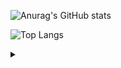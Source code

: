 ![Anurag's GitHub stats](https://github-readme-stats.vercel.app/api?username=darko5r&theme=dark&show_icons=true)

![Top Langs](https://github-readme-stats.vercel.app/api/top-langs/?username=darko5r&layout=compact&theme=dark)

<details>
  <summary>
    
  </summary>
  <div class="content">
    Your collapsed content goes here...
  </div>

  <script>
    var coll = document.getElementsByClassName("collapsible");
    var i;

    for (i = 0; i < coll.length; i++) {
      coll[i].addEventListener("click", function() {
        this.classList.toggle("active");
        var content = this.nextElementSibling;
        if (content.style.maxHeight) {
          content.style.maxHeight = null;
          this.innerHTML = "Click to expand";
        } else {
          content.style.maxHeight = content.scrollHeight + "px";
          this.innerHTML = "Click to collapse";
        } 
      });
    }
  </script>
</details>
